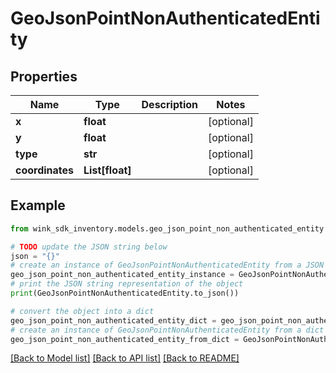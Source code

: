 # GeoJsonPointNonAuthenticatedEntity


## Properties

Name | Type | Description | Notes
------------ | ------------- | ------------- | -------------
**x** | **float** |  | [optional] 
**y** | **float** |  | [optional] 
**type** | **str** |  | [optional] 
**coordinates** | **List[float]** |  | [optional] 

## Example

```python
from wink_sdk_inventory.models.geo_json_point_non_authenticated_entity import GeoJsonPointNonAuthenticatedEntity

# TODO update the JSON string below
json = "{}"
# create an instance of GeoJsonPointNonAuthenticatedEntity from a JSON string
geo_json_point_non_authenticated_entity_instance = GeoJsonPointNonAuthenticatedEntity.from_json(json)
# print the JSON string representation of the object
print(GeoJsonPointNonAuthenticatedEntity.to_json())

# convert the object into a dict
geo_json_point_non_authenticated_entity_dict = geo_json_point_non_authenticated_entity_instance.to_dict()
# create an instance of GeoJsonPointNonAuthenticatedEntity from a dict
geo_json_point_non_authenticated_entity_from_dict = GeoJsonPointNonAuthenticatedEntity.from_dict(geo_json_point_non_authenticated_entity_dict)
```
[[Back to Model list]](../README.md#documentation-for-models) [[Back to API list]](../README.md#documentation-for-api-endpoints) [[Back to README]](../README.md)


